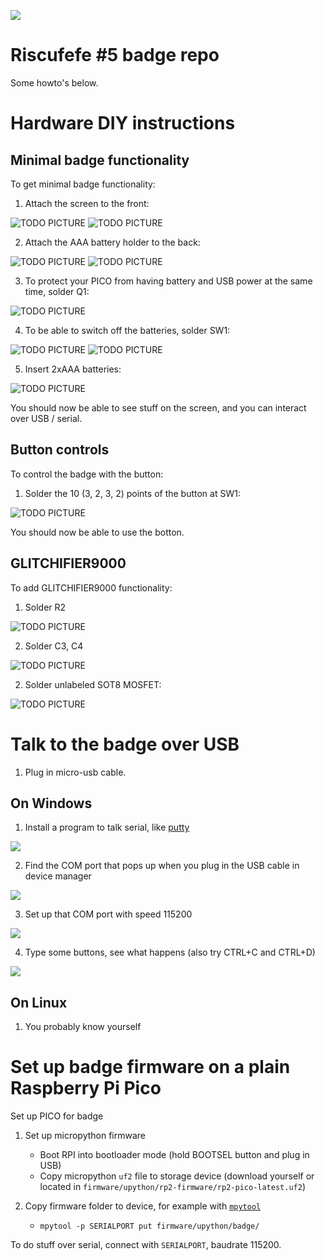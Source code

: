 ![](logo/lebowbski-tiny.png)

# Riscufefe #5 badge repo

Some howto's below.


# Hardware DIY instructions

## Minimal badge functionality

To get minimal badge functionality:

1. Attach the screen to the front:

![TODO PICTURE](figs/screen1.png)
![TODO PICTURE](figs/screen2.png)

2. Attach the AAA battery holder to the back:

![TODO PICTURE](figs/battery1.png)
![TODO PICTURE](figs/battery2.png)

3. To protect your PICO from having battery and USB power at the same time, solder Q1:

![TODO PICTURE](figs/q1.png)

4. To be able to switch off the batteries, solder SW1:

![TODO PICTURE](figs/sw2-1.png)
![TODO PICTURE](figs/sw2-2.png)

5. Insert 2xAAA batteries:

![TODO PICTURE](figs/battery3.png)

You should now be able to see stuff on the screen, and you can interact over USB / serial.

## Button controls

To control the badge with the button:

1. Solder the 10 (3, 2, 3, 2) points of the button at SW1:

![TODO PICTURE](figs/sw1.png)

You should now be able to use the botton.

## GLITCHIFIER9000

To add GLITCHIFIER9000 functionality:

1. Solder R2

![TODO PICTURE](figs/r2.png)

2. Solder C3, C4

![TODO PICTURE](figs/c3c4.png)

2. Solder unlabeled SOT8 MOSFET:

![TODO PICTURE](figs/sot8.png)

# Talk to the badge over USB

1. Plug in micro-usb cable.

## On Windows

1. Install a program to talk serial, like [putty](https://www.chiark.greenend.org.uk/~sgtatham/putty/latest.html)

![](figs/putty1.png)

2. Find the COM port that pops up when you plug in the USB cable in device manager

![](figs/putty2.png)

3. Set up that COM port with speed 115200

![](figs/putty3.png)

4. Type some buttons, see what happens (also try CTRL+C and CTRL+D)

![](figs/putty4.png)

## On Linux

1. You probably know yourself

# Set up badge firmware on a plain Raspberry Pi Pico

Set up PICO for badge

1. Set up micropython firmware

    - Boot RPI into bootloader mode (hold BOOTSEL button and plug in USB)
    - Copy micropython `uf2` file to storage device (download yourself or located in `firmware/upython/rp2-firmware/rp2-pico-latest.uf2`)

2. Copy firmware folder to device, for example with [`mpytool`](https://github.com/pavelrevak/mpytool)

    - `mpytool -p SERIALPORT put firmware/upython/badge/`

To do stuff over serial, connect with `SERIALPORT`, baudrate 115200.